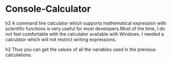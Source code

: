 # Console-Calculator

h2 A command line calculator which supports mathematical expression with scientific functions is very useful for most developers.Most of the time, I do not feel comfortable with the calculator available with Windows. I needed a calculator which will not restrict writing expressions.

h2 Thus you can get the values of all the variables used in the previous calculations.   

